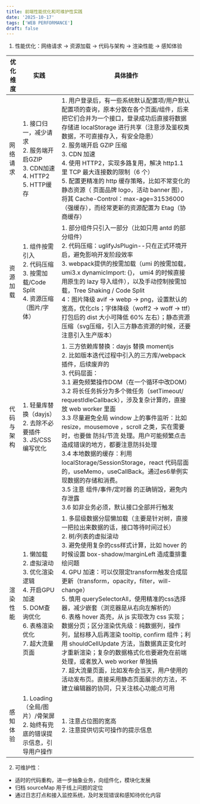 ```yaml
---
title: 前端性能优化和可维护性实践
date: '2025-10-17'
tags: ['WEB PERFORMANCE']
draft: false
---
```


1. 性能优化：网络请求 -> 资源加载 -> 代码与架构 -> 渲染性能 -> 感知体验

| **优化维度** | **实践** | **具体操作** |
|----------|--------------------------------------------------------------------------------------|----------------------------------------------------------------------------------------------------------------------------------------------------------------------------------------------------------------------------------------------------------------------------------------------------------------------------------------------------------------------------------------------------------------------------------------------------------------------------------------------------|
| ​网络请求​   | 1. 接口归一，减少请求<br/>2. 服务端开启GZIP<br/>3. CDN加速<br/>4. HTTP2<br/>5. HTTP缓存| 1. 用户登录后，有一些系统默认配置项/用户默认配置项的查询，原本分散在各个页面/组件，后来把它们合并为一个接口，登录成功后直接将数据存储进 localStorage 进行共享（注意涉及鉴权类数据，不可直接存入，有安全隐患）<br/>2. 服务端开启 GZIP 压缩<br/>3. CDN 加速<br/>4. 使用 HTTP2，实现多路复用，解决 http1.1 里 TCP 最大连接数的限制（6 个）<br/>5. 配置更精准的 http 缓存策略，比如不常变化的静态资源（ 页面品牌 logo，活动 banner 图），将其 Cache-Control：max-age=31536000（强缓存），而经常更新的资源配置为 Etag（协商缓存）    |
| ​资源加载​   | 1. 组件按需引入<br/>2. 代码压缩<br/>3. 按需加载/Code Split<br/>4. 资源压缩（图片/字体）     | 1. 部分组件只引入一部分（比如只用 antd 的部分组件）<br/>2. 代码压缩：uglifyJsPlugin--只在正式环境开启，避免影响开发阶段效率<br/>3. webpack提供的按需加载（umi 的按需加载，umi3.x dynamicImport: {}， umi4 的时候直接用原生的 lazy 导入组件），以及手动控制按需加载，Tree Shaking / Code Split<br/>4：图片降级 avif -> webp -> png，设置默认的宽高，优化cls；字体降级（woff2 -> woff -> ttf）打包后的 dist 大小可降低 60% 左右）；静态资源压缩（svg压缩，引入三方静态资源的时候，还要注意引入生产版本）                  |
| ​代码与架构   | 1. 轻量库替换（dayjs）<br/>2. 去除不必要插件<br/>3. JS/CSS编写优化<br/>               | 1. 三方依赖库替换：dayjs 替换 momentjs<br/>2. 比如版本迭代过程中引入的三方库/webpack插件，后续废弃的<br/>3. 代码层面：<br/>3.1 避免频繁操作DOM（在一个循环中改DOM）<br/>3.2 将长任务拆分为多个微任务（setTimeout/ requestIdleCallback），涉及复杂计算的，直接放 web worker 里面<br/>3.3 尽量避免全局 window 上的事件监听：比如 resize，mousemove ，scroll 之类，实在需要时，也要做 防抖/节流 处理。用户可能频繁点击造成错误的地方，都要注意防抖处理<br/>3.4 本地数据的缓存：利用 localStorage/SessionStorage，react 代码层面的，useMemo，useCallBack。通过es6单例实现数据的存储和消费。<br/>3.5 注意 组件/事件/定时器 的正确销毁，避免内存泄露<br/>3.6 如非业务必须，默认接口全部并行触发                   |
| ​渲染性能​   | 1. 懒加载<br/>2. 虚拟滚动<br/>3. 优化渲染逻辑<br/>4. 开启GPU加速<br/>5. DOM查询优化<br/>6. 表格渲染优化<br/>7. 超大流量页面 | 1. 多层级数据分层懒加载（主要是针对树，直接一把拉出来数据的话，接口等待时间过长）<br/>2. 树/列表的虚拟滚动<br/>3. 避免使用复杂的css样式计算，比如 hover 的时候设置 box-shadow/marginLeft 造成重排重绘问题<br/>4. GPU 加速：可以仅限定transform触发合成层更新（transform，opacity，filter，will-change）<br/>5. 慎用 querySelectorAll，使用精准的css选择器，减少嵌套（浏览器是从右向左解析的）<br/>6. 表格 hover 高亮，从 js 实现改为 css 实现；数据分页；区分渲染优先级：纯数据列，操作列，鼠标移入后再渲染 tooltip, confirm 组件；利用 shouldCellUpdate 方法，当数据真正变化时才重新渲染；复杂的数据格式化也要避免在前端处理，或者放入 web worker 单独搞<br/>7. 超大流量页面，比如发布会当天，用户使用的活动发布页。直接采用静态页面展示的方法，不建立编辑器的协同，只关注核心功能点可用 |
| ​感知体验​   | 1. Loading（全局/图片）/骨架屏<br/>2. 始终有兜底的错误提示信息，引导用户操作                  | 1. 注意占位图的宽高<br/>2. 注意提供切实可操作的提示信息|

2. 可维护性：
- 适时的代码重构，进一步抽象业务，向组件化，模块化发展
- 归档 sourceMap 用于线上问题的定位
- 通过日志打点和接入监控系统，及时发现错误和感知待优化内容
